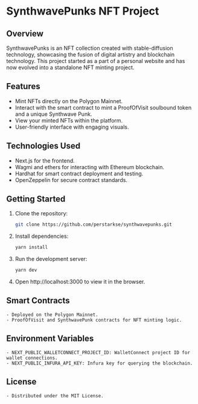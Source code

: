 # SynthwavePunks NFT Project

## Overview

SynthwavePunks is an NFT collection created with stable-diffusion technology, showcasing the fusion of digital artistry and blockchain technology. This project started as a part of a personal website and has now evolved into a standalone NFT minting project.

## Features

- Mint NFTs directly on the Polygon Mainnet.
- Interact with the smart contract to mint a ProofOfVisit soulbound token and a unique Synthwave Punk.
- View your minted NFTs within the platform.
- User-friendly interface with engaging visuals.

## Technologies Used

- Next.js for the frontend.
- Wagmi and ethers for interacting with Ethereum blockchain.
- Hardhat for smart contract deployment and testing.
- OpenZeppelin for secure contract standards.

## Getting Started

1. Clone the repository:
   ```bash
   git clone https://github.com/perstarkse/synthwavepunks.git
   ```
2. Install dependencies:
   ```bash
   yarn install
   ```
3. Run the development server:
   ```bash
   yarn dev
   ```
4. Open http://localhost:3000 to view it in the browser.

## Smart Contracts

    - Deployed on the Polygon Mainnet.
    - ProofOfVisit and SynthwavePunk contracts for NFT minting logic.

## Environment Variables

    - NEXT_PUBLIC_WALLETCONNECT_PROJECT_ID: WalletConnect project ID for wallet connections.
    - NEXT_PUBLIC_INFURA_API_KEY: Infura key for querying the blockchain.

## License

    - Distributed under the MIT License.
